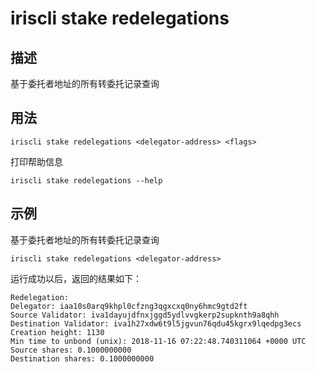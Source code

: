 # iriscli stake redelegations

## 描述

基于委托者地址的所有转委托记录查询

## 用法

```
iriscli stake redelegations <delegator-address> <flags>
```

打印帮助信息
```
iriscli stake redelegations --help
```

## 示例

基于委托者地址的所有转委托记录查询
```
iriscli stake redelegations <delegator-address> 
```

运行成功以后，返回的结果如下：
```
Redelegation:
Delegator: iaa10s0arq9khpl0cfzng3qgxcxq0ny6hmc9gtd2ft
Source Validator: iva1dayujdfnxjggd5ydlvvgkerp2supknth9a8qhh
Destination Validator: iva1h27xdw6t9l5jgvun76qdu45kgrx9lqedpg3ecs
Creation height: 1130
Min time to unbond (unix): 2018-11-16 07:22:48.740311064 +0000 UTC
Source shares: 0.1000000000
Destination shares: 0.1000000000
```
